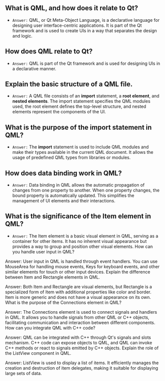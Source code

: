 ## What is QML, and how does it relate to Qt?

* `Answer:` QML, or Qt Meta-Object Language, is a declarative language for designing user interface-centric applications. 
  It is part of the Qt framework and is used to create UIs in a way that separates the design and logic.

## How does QML relate to Qt?

* `Answer:` QML is part of the Qt framework and is used for designing UIs in a declarative manner.

## Explain the basic structure of a QML file.

* `Answer:` A QML file consists of an __import__ statement, a __root element__, and __nested elements__.
   The import statement specifies the QML modules used, the root element defines the top-level structure,
   and nested elements represent the components of the UI.

## What is the purpose of the import statement in QML?

* `Answer:` The __import__ statement is used to include QML modules and make their types available in the current QML document.
   It allows the usage of predefined QML types from libraries or modules.

## How does data binding work in QML?
* `Answer:` Data binding in QML allows the automatic propagation of changes from one property to another. When one property changes, the bound property is           automatically updated. This simplifies the management of UI elements and their interactions.

## What is the significance of the Item element in QML?

* `Answer:` The Item element is a basic visual element in QML, serving as a container for other items. It has no inherent visual appearance but provides a way to group and position other visual elements.
How can you handle user input in QML?

Answer: User input in QML is handled through event handlers. You can use MouseArea for handling mouse events, Keys for keyboard events, and other similar elements for touch or other input devices.
Explain the difference between Item and Rectangle elements in QML.

Answer: Both Item and Rectangle are visual elements, but Rectangle is a specialized form of Item with additional properties like color and border. Item is more generic and does not have a visual appearance on its own.
What is the purpose of the Connections element in QML?

Answer: The Connections element is used to connect signals and handlers in QML. It allows you to handle signals from other QML or C++ objects, facilitating communication and interaction between different components.
How can you integrate QML with C++ code?

Answer: QML can be integrated with C++ through Qt's signals and slots mechanism. C++ code can expose objects to QML, and QML can invoke C++ methods or react to signals emitted by C++ objects.
Explain the role of the ListView component in QML.

Answer: ListView is used to display a list of items. It efficiently manages the creation and destruction of item delegates, making it suitable for displaying large sets of data.
